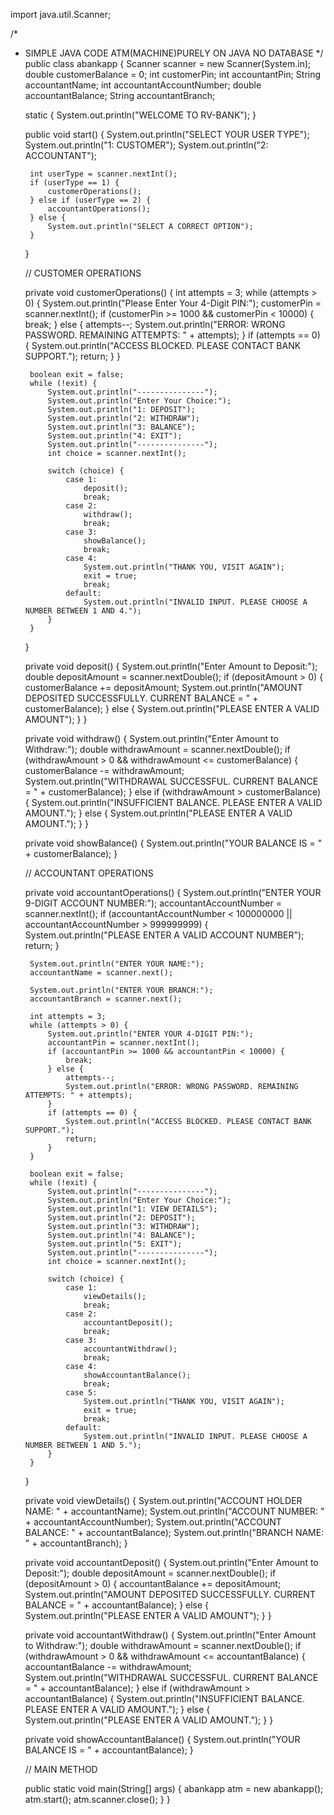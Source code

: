 import java.util.Scanner;

/*
 * SIMPLE JAVA CODE ATM(MACHINE)PURELY ON JAVA NO DATABASE
 */
public class abankapp {
    Scanner scanner = new Scanner(System.in);
    double customerBalance = 0;
    int customerPin;
    int accountantPin;
    String accountantName;
    int accountantAccountNumber;
    double accountantBalance;
    String accountantBranch;

    static {
        System.out.println("WELCOME TO RV-BANK");
    }

    public void start() {
        System.out.println("SELECT YOUR USER TYPE");
        System.out.println("1: CUSTOMER");
        System.out.println("2: ACCOUNTANT");

        int userType = scanner.nextInt();
        if (userType == 1) {
            customerOperations();
        } else if (userType == 2) {
            accountantOperations();
        } else {
            System.out.println("SELECT A CORRECT OPTION");
        }
    }
    
    // CUSTOMER OPERATIONS
    
    private void customerOperations() {
        int attempts = 3;
        while (attempts > 0) {
            System.out.println("Please Enter Your 4-Digit PIN:");
            customerPin = scanner.nextInt();
            if (customerPin >= 1000 && customerPin < 10000) {
                break;
            } else {
                attempts--;
                System.out.println("ERROR: WRONG PASSWORD. REMAINING ATTEMPTS: " + attempts);
            }
            if (attempts == 0) {
                System.out.println("ACCESS BLOCKED. PLEASE CONTACT BANK SUPPORT.");
                return;
            }
        }
        
        boolean exit = false;
        while (!exit) {
            System.out.println("---------------");
            System.out.println("Enter Your Choice:");
            System.out.println("1: DEPOSIT");
            System.out.println("2: WITHDRAW");
            System.out.println("3: BALANCE");
            System.out.println("4: EXIT");
            System.out.println("---------------");
            int choice = scanner.nextInt();

            switch (choice) {
                case 1:
                    deposit();
                    break;
                case 2:
                    withdraw();
                    break;
                case 3:
                    showBalance();
                    break;
                case 4:
                    System.out.println("THANK YOU, VISIT AGAIN");
                    exit = true;
                    break;
                default:
                    System.out.println("INVALID INPUT. PLEASE CHOOSE A NUMBER BETWEEN 1 AND 4.");
            }
        }
    }

    private void deposit() {
        System.out.println("Enter Amount to Deposit:");
        double depositAmount = scanner.nextDouble();
        if (depositAmount > 0) {
            customerBalance += depositAmount;
            System.out.println("AMOUNT DEPOSITED SUCCESSFULLY. CURRENT BALANCE = " + customerBalance);
        } else {
            System.out.println("PLEASE ENTER A VALID AMOUNT");
        }
    }

    private void withdraw() {
        System.out.println("Enter Amount to Withdraw:");
        double withdrawAmount = scanner.nextDouble();
        if (withdrawAmount > 0 && withdrawAmount <= customerBalance) {
            customerBalance -= withdrawAmount;
            System.out.println("WITHDRAWAL SUCCESSFUL. CURRENT BALANCE = " + customerBalance);
        } else if (withdrawAmount > customerBalance) {
            System.out.println("INSUFFICIENT BALANCE. PLEASE ENTER A VALID AMOUNT.");
        } else {
            System.out.println("PLEASE ENTER A VALID AMOUNT.");
        }
    }
     
    private void showBalance() {
        System.out.println("YOUR BALANCE IS = " + customerBalance);
    }

    // ACCOUNTANT OPERATIONS      

    private void accountantOperations() {
        System.out.println("ENTER YOUR 9-DIGIT ACCOUNT NUMBER:");
        accountantAccountNumber = scanner.nextInt();
        if (accountantAccountNumber < 100000000 || accountantAccountNumber > 999999999) {
            System.out.println("PLEASE ENTER A VALID ACCOUNT NUMBER");
            return;
        }

        System.out.println("ENTER YOUR NAME:");
        accountantName = scanner.next();

        System.out.println("ENTER YOUR BRANCH:");
        accountantBranch = scanner.next();

        int attempts = 3;
        while (attempts > 0) {
            System.out.println("ENTER YOUR 4-DIGIT PIN:");
            accountantPin = scanner.nextInt();
            if (accountantPin >= 1000 && accountantPin < 10000) {
                break;
            } else {
                attempts--;
                System.out.println("ERROR: WRONG PASSWORD. REMAINING ATTEMPTS: " + attempts);
            }
            if (attempts == 0) {
                System.out.println("ACCESS BLOCKED. PLEASE CONTACT BANK SUPPORT.");
                return;
            }
        }

        boolean exit = false;
        while (!exit) {
            System.out.println("---------------");
            System.out.println("Enter Your Choice:");
            System.out.println("1: VIEW DETAILS");
            System.out.println("2: DEPOSIT");
            System.out.println("3: WITHDRAW");
            System.out.println("4: BALANCE");
            System.out.println("5: EXIT");
            System.out.println("---------------");
            int choice = scanner.nextInt();

            switch (choice) {
                case 1:
                    viewDetails();
                    break;
                case 2:
                    accountantDeposit();
                    break;
                case 3:
                    accountantWithdraw();
                    break;
                case 4:
                    showAccountantBalance();
                    break;
                case 5:
                    System.out.println("THANK YOU, VISIT AGAIN");
                    exit = true;
                    break;
                default:
                    System.out.println("INVALID INPUT. PLEASE CHOOSE A NUMBER BETWEEN 1 AND 5.");
            }
        }
    }

    private void viewDetails() {
        System.out.println("ACCOUNT HOLDER NAME: " + accountantName);
        System.out.println("ACCOUNT NUMBER: " + accountantAccountNumber);
        System.out.println("ACCOUNT BALANCE: " + accountantBalance);
        System.out.println("BRANCH NAME: " + accountantBranch);
    }

    private void accountantDeposit() {
        System.out.println("Enter Amount to Deposit:");
        double depositAmount = scanner.nextDouble();
        if (depositAmount > 0) {
            accountantBalance += depositAmount;
            System.out.println("AMOUNT DEPOSITED SUCCESSFULLY. CURRENT BALANCE = " + accountantBalance);
        } else {
            System.out.println("PLEASE ENTER A VALID AMOUNT");
        }
    }

    private void accountantWithdraw() {
        System.out.println("Enter Amount to Withdraw:");
        double withdrawAmount = scanner.nextDouble();
        if (withdrawAmount > 0 && withdrawAmount <= accountantBalance) {
            accountantBalance -= withdrawAmount;
            System.out.println("WITHDRAWAL SUCCESSFUL. CURRENT BALANCE = " + accountantBalance);
        } else if (withdrawAmount > accountantBalance) {
            System.out.println("INSUFFICIENT BALANCE. PLEASE ENTER A VALID AMOUNT.");
        } else {
            System.out.println("PLEASE ENTER A VALID AMOUNT.");
        }
    }

    private void showAccountantBalance() {
        System.out.println("YOUR BALANCE IS = " + accountantBalance);
    }

    // MAIN METHOD

    public static void main(String[] args) {
        abankapp atm = new abankapp();
        atm.start();
        atm.scanner.close();
    }
}
